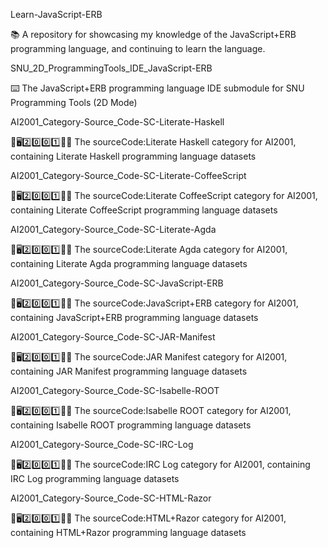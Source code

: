 
Learn-JavaScript-ERB

📚️ A repository for showcasing my knowledge of the JavaScript+ERB programming language, and continuing to learn the language. 

SNU_2D_ProgrammingTools_IDE_JavaScript-ERB

⌨️ The JavaScript+ERB programming language IDE submodule for SNU Programming Tools (2D Mode)

AI2001_Category-Source_Code-SC-Literate-Haskell

🧠️🖥️2️⃣️0️⃣️0️⃣️1️⃣️💾️📜️ The sourceCode:Literate Haskell category for AI2001, containing Literate Haskell programming language datasets

AI2001_Category-Source_Code-SC-Literate-CoffeeScript

🧠️🖥️2️⃣️0️⃣️0️⃣️1️⃣️💾️📜️ The sourceCode:Literate CoffeeScript category for AI2001, containing Literate CoffeeScript programming language datasets

AI2001_Category-Source_Code-SC-Literate-Agda

🧠️🖥️2️⃣️0️⃣️0️⃣️1️⃣️💾️📜️ The sourceCode:Literate Agda category for AI2001, containing Literate Agda programming language datasets

AI2001_Category-Source_Code-SC-JavaScript-ERB

🧠️🖥️2️⃣️0️⃣️0️⃣️1️⃣️💾️📜️ The sourceCode:JavaScript+ERB category for AI2001, containing JavaScript+ERB programming language datasets

AI2001_Category-Source_Code-SC-JAR-Manifest

🧠️🖥️2️⃣️0️⃣️0️⃣️1️⃣️💾️📜️ The sourceCode:JAR Manifest category for AI2001, containing JAR Manifest programming language datasets

AI2001_Category-Source_Code-SC-Isabelle-ROOT

🧠️🖥️2️⃣️0️⃣️0️⃣️1️⃣️💾️📜️ The sourceCode:Isabelle ROOT category for AI2001, containing Isabelle ROOT programming language datasets

AI2001_Category-Source_Code-SC-IRC-Log

🧠️🖥️2️⃣️0️⃣️0️⃣️1️⃣️💾️📜️ The sourceCode:IRC Log category for AI2001, containing IRC Log programming language datasets

AI2001_Category-Source_Code-SC-HTML-Razor

🧠️🖥️2️⃣️0️⃣️0️⃣️1️⃣️💾️📜️ The sourceCode:HTML+Razor category for AI2001, containing HTML+Razor programming language datasets

